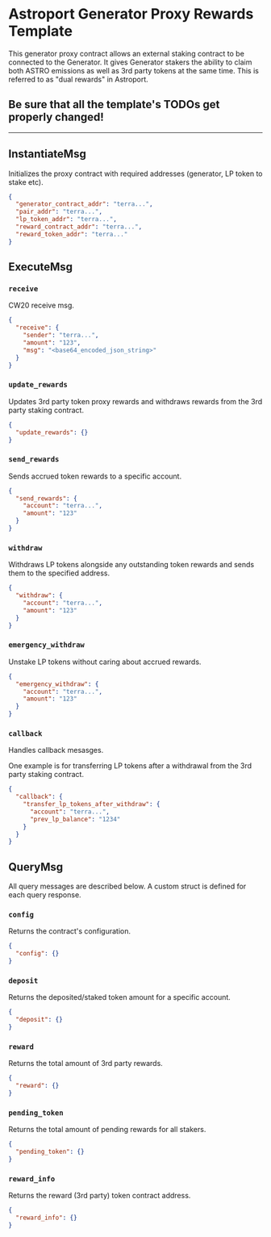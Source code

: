 # Astroport Generator Proxy Rewards Template

This generator proxy contract allows an external staking contract to be connected to the Generator. It gives Generator stakers the ability to claim both ASTRO emissions as well as 3rd party tokens at the same time. This is referred to as "dual rewards" in Astroport.

## Be sure that all the template's TODOs get properly changed!

---

## InstantiateMsg

Initializes the proxy contract with required addresses (generator, LP token to stake etc).

```json
{
  "generator_contract_addr": "terra...",
  "pair_addr": "terra...",
  "lp_token_addr": "terra...",
  "reward_contract_addr": "terra...",
  "reward_token_addr": "terra..."
}
```

## ExecuteMsg

### `receive`

CW20 receive msg.

```json
{
  "receive": {
    "sender": "terra...",
    "amount": "123",
    "msg": "<base64_encoded_json_string>"
  }
}
```

### `update_rewards`

Updates 3rd party token proxy rewards and withdraws rewards from the 3rd party staking contract.

```json
{
  "update_rewards": {}
}
```

### `send_rewards`

Sends accrued token rewards to a specific account.

```json
{
  "send_rewards": {
    "account": "terra...",
    "amount": "123"
  }
}
```

### `withdraw`

Withdraws LP tokens alongside any outstanding token rewards and sends them to the specified address.

```json
{
  "withdraw": {
    "account": "terra...",
    "amount": "123"
  }
}
```

### `emergency_withdraw`

Unstake LP tokens without caring about accrued rewards.

```json
{
  "emergency_withdraw": {
    "account": "terra...",
    "amount": "123"
  }
}
```

### `callback`

Handles callback mesasges.

One example is for transferring LP tokens after a withdrawal from the 3rd party staking contract.

```json
{
  "callback": {
    "transfer_lp_tokens_after_withdraw": {
      "account": "terra...",
      "prev_lp_balance": "1234"
    }
  }
}

```
## QueryMsg

All query messages are described below. A custom struct is defined for each query response.

### `config`

Returns the contract's configuration.

```json
{
  "config": {}
}
```

### `deposit`

Returns the deposited/staked token amount for a specific account.

```json
{
  "deposit": {}
}
```

### `reward`

Returns the total amount of 3rd party rewards.

```json
{
  "reward": {}
}
```

### `pending_token`

Returns the total amount of pending rewards for all stakers.

```json
{
  "pending_token": {}
}
```

### `reward_info`

Returns the reward (3rd party) token contract address.

```json
{
  "reward_info": {}
}
```
